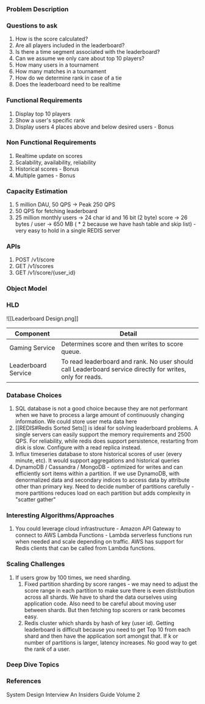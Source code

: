 ### Problem Description


### Questions to ask
1. How is the score calculated?
2. Are all players included in the leaderboard?
3. Is there a time segment associated with the leaderboard?
4. Can we assume we only care about top 10 players?
5. How many users in a tournament
6. How many matches in a tournament
7. How do we determine rank in case of a tie
8. Does the leaderboard need to be realtime

### Functional Requirements
1. Display top 10 players 
2. Show a user's specific rank 
3. Display users 4 places above and below desired users - Bonus

### Non Functional Requirements
1. Realtime update on scores
2. Scalability, availability, reliability 
3. Historical scores - Bonus
4. Multiple games - Bonus 

### Capacity Estimation
1. 5 million DAU, 50 QPS -> Peak 250 QPS
2. 50 QPS for fetching leaderboard
3. 25 million monthly users -> 24 char id and 16 bit (2 byte) score -> 26 bytes / user -> 650 MB ( * 2 because we have hash table and skip list) - very easy to hold in a single REDIS server

### APIs
1. POST /v1/score
2. GET /v1/scores
3. GET /v1/score/{user_id}

### Object Model


### HLD
![[Leaderboard Design.png]]

| Component           | Detail                                                                                                      |
| ------------------- | ----------------------------------------------------------------------------------------------------------- |
| Gaming Service      | Determines score and then writes to score queue.                                                            |
| Leaderboard Service | To read leaderboard and rank. No user should call Leaderboard service directly for writes, only for reads.  |



### Database Choices
1. SQL database is not a good choice because they are not performant when we have to process a large amount of continuously changing information. We could store user meta data here
2. [[REDIS#Redis Sorted Sets]] is ideal for solving leaderboard problems. A single servers can easily support the memory requirements and 2500 QPS. For reliability, while redis does support persistence, restarting from disk is slow. Configure with a read replica instead. 
3. Influx timeseries database to store historical scores of user (every minute, etc). It would support aggregations and historical queries
4. DynamoDB / Cassandra / MongoDB - optimized for writes and can efficiently sort items within a partition. If we use DynamoDB, with denormalized data and secondary indices to access data by attribute other than primary key. Need to decide number of partitions carefully - more partitions reduces load on each partition but adds complexity in "scatter gather"

### Interesting Algorithms/Approaches
1. You could leverage cloud infrastructure - Amazon API Gateway to connect to AWS Lambda Functions - Lambda serverless functions run when needed and scale depending on traffic. AWS has support for Redis clients that can be called from Lambda functions. 

### Scaling Challenges
1. If users grow by 100 times, we need sharding. 
	1. Fixed partition sharding by score ranges - we may need to adjust the score range in each partition to make sure there is even distribution across all shards. We have to shard the data ourselves using application code. Also need to be careful about moving user between shards. But then fetching top scorers or rank becomes easy. 
	2. Redis cluster which shards by hash of key (user id). Getting leaderboard is difficult because you need to get Top 10 from each shard and then have the application sort amongst that. If k or number of partitions is larger, latency increases. No good way to get the rank of a user. 

### Deep Dive Topics


### References
System Design Interview An Insiders Guide Volume 2 